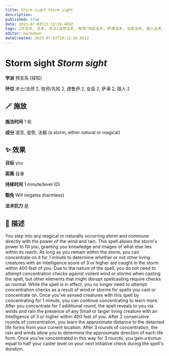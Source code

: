 ```yaml
---
title: Storm sight Storm sight
description: 
published: true
date: 2023-07-03T22:13:19.484Z
tags: 2环法术, 法术, 术士/法师法术, 牧师/先知法术, 萨满法术, 女巫法术, 猎人法术, 德鲁伊法术, 预言系, 探知
editor: markdown
dateCreated: 2023-07-03T20:12:56.051Z
---
```


# **Storm sight** *Storm sight*

**学派** 预言系 (探知) 

**环位** 术士/法师 2, 牧师/先知 2, 德鲁伊 2, 女巫 2, 萨满 2, 猎人 2

## 🪄 施放

**施法时间** 1 轮

**成分** 语言, 姿势, 法器 (a storm, either natural or magical)

## ✨ 效果 

**目标** you 

**距离** 自身  

**持续时间** 1 minute/level (D) 

**豁免** Will negates (harmless)

**法术抗力** 是

## 📖 描述

You step into any magical or naturally occurring storm and commune directly with the power of the wind and rain. This spell allows the storm's power to fill you, granting you knowledge and images of what else lies within its reach. As long as you remain within the storm, you can concentrate on it for 1 minute to determine whether or not other living creatures with an Intelligence score of 3 or higher are caught in the storm within 400 feet of you. Due to the nature of the spell, you do not need to attempt concentration checks against violent wind or storms when casting the spell, but other elements that might disrupt spellcasting require checks as normal. While the spell is in effect, you no longer need to attempt concentration checks as a result of wind or storms for spells you cast or concentrate on. Once you've sensed creatures with this spell by concentrating for 1 minute, you can continue concentrating to learn more. After you concentrate for 1 additional round, the spell reveals to you via winds and rain the presence of any Small or larger living creature with an Intelligence of 3 or higher within 400 feet of you. After 2 consecutive rounds of concentration, you learn the approximate distance to the detected life forms from your current location. After 3 rounds of concentration, the rain and winds allow you to determine the approximate direction of each life form. Once you've concentrated in this way for 3 rounds, you gain a bonus equal to half your caster level on your next initiative check during the spell's duration.
    